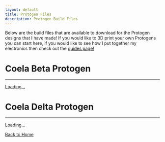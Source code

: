 ```yaml
---
layout: default
title: Protogen Files
description: Protogen Build Files
---
```


Below are the build files that are available to download for the Protogen designs that I have made! If you would like to 3D print your own Protogens you can start here, if you would like to see how I put together my electronics then check out the [guides page!](./Guides.html)

# Coela Beta Protogen
* * *

<script src="https://gumroad.com/js/gumroad-embed.js"></script>
<div class="gumroad-product-embed"><a href="https://coelacant1.gumroad.com/l/coelaprotogenv1">Loading...</a></div>


# Coela Delta Protogen
* * *

<script src="https://gumroad.com/js/gumroad-embed.js"></script>
<div class="gumroad-product-embed"><a href="https://coelacant1.gumroad.com/l/coeladeltaprotogenv1">Loading...</a></div>


[Back to Home](./)
